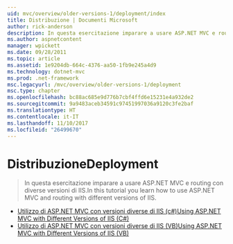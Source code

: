 ```yaml
---
uid: mvc/overview/older-versions-1/deployment/index
title: Distribuzione | Documenti Microsoft
author: rick-anderson
description: In questa esercitazione imparare a usare ASP.NET MVC e routing con diverse versioni di IIS.
ms.author: aspnetcontent
manager: wpickett
ms.date: 09/28/2011
ms.topic: article
ms.assetid: 1e9204db-664c-4376-aa50-1fb9e245a4d9
ms.technology: dotnet-mvc
ms.prod: .net-framework
msc.legacyurl: /mvc/overview/older-versions-1/deployment
msc.type: chapter
ms.openlocfilehash: bc88ac685e9d776b7cbf4ffd6e15231e4a932de2
ms.sourcegitcommit: 9a9483aceb34591c97451997036a9120c3fe2baf
ms.translationtype: HT
ms.contentlocale: it-IT
ms.lasthandoff: 11/10/2017
ms.locfileid: "26499670"
---
```

<a name="deployment"></a><span data-ttu-id="578a7-103">Distribuzione</span><span class="sxs-lookup"><span data-stu-id="578a7-103">Deployment</span></span>
====================
> <span data-ttu-id="578a7-104">In questa esercitazione imparare a usare ASP.NET MVC e routing con diverse versioni di IIS.</span><span class="sxs-lookup"><span data-stu-id="578a7-104">In this tutorial you learn how to use ASP.NET MVC and routing with different versions of IIS.</span></span>


- [<span data-ttu-id="578a7-105">Utilizzo di ASP.NET MVC con versioni diverse di IIS (c#)</span><span class="sxs-lookup"><span data-stu-id="578a7-105">Using ASP.NET MVC with Different Versions of IIS (C#)</span></span>](using-asp-net-mvc-with-different-versions-of-iis-cs.md)
- [<span data-ttu-id="578a7-106">Utilizzo di ASP.NET MVC con versioni diverse di IIS (VB)</span><span class="sxs-lookup"><span data-stu-id="578a7-106">Using ASP.NET MVC with Different Versions of IIS (VB)</span></span>](using-asp-net-mvc-with-different-versions-of-iis-vb.md)
